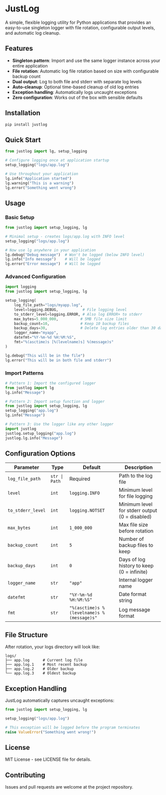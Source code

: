 # JustLog

A simple, flexible logging utility for Python applications that provides an easy-to-use singleton logger with file rotation, configurable output levels, and automatic log cleanup.

## Features

- **Singleton pattern**: Import and use the same logger instance across your entire application
- **File rotation**: Automatic log file rotation based on size with configurable backup count
- **Dual output**: Log to both file and stderr with separate log levels
- **Auto-cleanup**: Optional time-based cleanup of old log entries
- **Exception handling**: Automatically logs uncaught exceptions
- **Zero configuration**: Works out of the box with sensible defaults

## Installation

```bash
pip install justlog
```

## Quick Start

```python
from justlog import lg, setup_logging

# Configure logging once at application startup
setup_logging("logs/app.log")

# Use throughout your application
lg.info("Application started")
lg.warning("This is a warning")
lg.error("Something went wrong")
```

## Usage

### Basic Setup

```python
from justlog import setup_logging, lg

# Minimal setup - creates logs/app.log with INFO level
setup_logging("logs/app.log")

# Now use lg anywhere in your application
lg.debug("Debug message")  # Won't be logged (below INFO level)
lg.info("Info message")    # Will be logged
lg.error("Error message")  # Will be logged
```

### Advanced Configuration

```python
import logging
from justlog import setup_logging, lg

setup_logging(
    log_file_path="logs/myapp.log",
    level=logging.DEBUG,           # File logging level
    to_stderr_level=logging.ERROR, # Also log ERROR+ to stderr
    max_bytes=5_000_000,          # 5MB file size limit
    backup_count=10,              # Keep 10 backup files
    backup_days=30,               # Delete log entries older than 30 days
    logger_name="myapp",
    datefmt="%Y-%m-%d %H:%M:%S",
    fmt="%(asctime)s [%(levelname)s] %(message)s"
)

lg.debug("This will be in the file")
lg.error("This will be in both file and stderr")
```

### Import Patterns

```python
# Pattern 1: Import the configured logger
from justlog import lg
lg.info("Message")

# Pattern 2: Import setup function and logger
from justlog import setup_logging, lg
setup_logging("app.log")
lg.info("Message")

# Pattern 3: Use the logger like any other logger
import justlog
justlog.setup_logging("app.log")
justlog.lg.info("Message")
```

## Configuration Options

| Parameter | Type | Default | Description |
|-----------|------|---------|-------------|
| `log_file_path` | `str \| Path` | Required | Path to the log file |
| `level` | `int` | `logging.INFO` | Minimum level for file logging |
| `to_stderr_level` | `int` | `logging.NOTSET` | Minimum level for stderr output (0 = disabled) |
| `max_bytes` | `int` | `1_000_000` | Max file size before rotation |
| `backup_count` | `int` | `5` | Number of backup files to keep |
| `backup_days` | `int` | `0` | Days of log history to keep (0 = infinite) |
| `logger_name` | `str` | `"app"` | Internal logger name |
| `datefmt` | `str` | `"%Y-%m-%d %H:%M:%S"` | Date format string |
| `fmt` | `str` | `"%(asctime)s %(levelname)s %(message)s"` | Log message format |

## File Structure

After rotation, your logs directory will look like:
```
logs/
├── app.log      # Current log file
├── app.log.1    # Most recent backup
├── app.log.2    # Older backup
└── app.log.3    # Oldest backup
```

## Exception Handling

JustLog automatically captures uncaught exceptions:

```python
from justlog import setup_logging, lg

setup_logging("logs/app.log")

# This exception will be logged before the program terminates
raise ValueError("Something went wrong!")
```

## License

MIT License - see LICENSE file for details.

## Contributing

Issues and pull requests are welcome at the project repository.